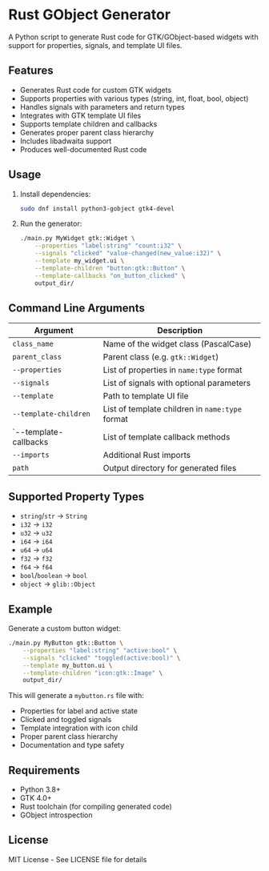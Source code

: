 # Rust GObject Generator

A Python script to generate Rust code for GTK/GObject-based widgets with support for properties, signals, and template UI files.

## Features

- Generates Rust code for custom GTK widgets
- Supports properties with various types (string, int, float, bool, object)
- Handles signals with parameters and return types
- Integrates with GTK template UI files
- Supports template children and callbacks
- Generates proper parent class hierarchy
- Includes libadwaita support
- Produces well-documented Rust code

## Usage

1. Install dependencies:
   ```bash
   sudo dnf install python3-gobject gtk4-devel
   ```

2. Run the generator:
   ```bash
   ./main.py MyWidget gtk::Widget \
       --properties "label:string" "count:i32" \
       --signals "clicked" "value-changed(new_value:i32)" \
       --template my_widget.ui \
       --template-children "button:gtk::Button" \
       --template-callbacks "on_button_clicked" \
       output_dir/
   ```

## Command Line Arguments

| Argument             | Description                                      |
|----------------------|--------------------------------------------------|
| `class_name`         | Name of the widget class (PascalCase)           |
| `parent_class`       | Parent class (e.g. `gtk::Widget`)               |
| `--properties`       | List of properties in `name:type` format        |
| `--signals`          | List of signals with optional parameters        |
| `--template`         | Path to template UI file                        |
| `--template-children`| List of template children in `name:type` format |
| `--template-callbacks| List of template callback methods              |
| `--imports`          | Additional Rust imports                         |
| `path`               | Output directory for generated files            |

## Supported Property Types

- `string`/`str` → `String`
- `i32` → `i32`
- `u32` → `u32`
- `i64` → `i64`
- `u64` → `u64`
- `f32` → `f32`
- `f64` → `f64`
- `bool`/`boolean` → `bool`
- `object` → `glib::Object`

## Example

Generate a custom button widget:
```bash
./main.py MyButton gtk::Button \
    --properties "label:string" "active:bool" \
    --signals "clicked" "toggled(active:bool)" \
    --template my_button.ui \
    --template-children "icon:gtk::Image" \
    output_dir/
```

This will generate a `mybutton.rs` file with:
- Properties for label and active state
- Clicked and toggled signals
- Template integration with icon child
- Proper parent class hierarchy
- Documentation and type safety

## Requirements

- Python 3.8+
- GTK 4.0+
- Rust toolchain (for compiling generated code)
- GObject introspection

## License

MIT License - See LICENSE file for details
